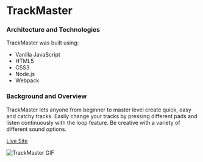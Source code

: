 # TrackMaster

### Architecture and Technologies
TrackMaster was built using:
* Vanilla JavaScript
* HTML5
* CSS3
* Node.js
* Webpack

### Background and Overview 
TrackMaster lets anyone from beginner to master level create quick, easy and catchy tracks. Easily change your tracks by pressing different pads and listen continuously with the loop feature. Be creative with a variety of different sound options.

[Live Site](https://cperea1995.github.io/TrackMaster/)

![TrackMaster GIF](https://gyazo.com/efae2c0e982b436f795136d9f5daa9a0.gif)
